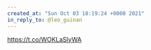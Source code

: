 ```yaml
---
created_at: "Sun Oct 03 18:19:24 +0000 2021"
in_reply_to: @leo_guinan
---
```


https://t.co/WOKLaSIyWA